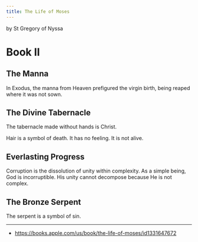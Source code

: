 ```yaml
---
title: The Life of Moses
---
```


by St Gregory of Nyssa

# Book II

## The Manna

In Exodus, the manna from Heaven prefigured the virgin birth, being reaped where it was not sown.

## The Divine Tabernacle

The tabernacle made without hands is Christ.

Hair is a symbol of death. It has no feeling. It is not alive.

## Everlasting Progress

Corruption is the dissolution of unity within complexity. As a simple being, God is incorruptible. His unity cannot decompose because He is not complex.

## The Bronze Serpent

The serpent is a symbol of sin.

---

- <https://books.apple.com/us/book/the-life-of-moses/id1331647672>
